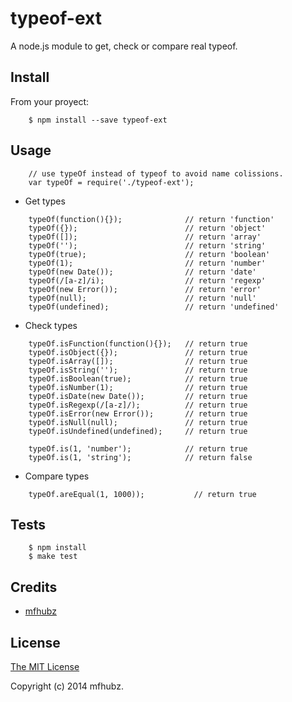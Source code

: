 # typeof-ext #

A node.js module to get, check or compare real typeof.

## Install ##

From your proyect:

```
    $ npm install --save typeof-ext
```

## Usage ##

```
    // use typeOf instead of typeof to avoid name colissions.
    var typeOf = require('./typeof-ext');

```
  - Get types

```
    typeOf(function(){});              // return 'function'
    typeOf({});                        // return 'object'
    typeOf([]);                        // return 'array'
    typeOf('');                        // return 'string'
    typeOf(true);                      // return 'boolean'
    typeOf(1);                         // return 'number'
    typeOf(new Date());                // return 'date'
    typeOf(/[a-z]/i);                  // return 'regexp'
    typeOf(new Error());               // return 'error'
    typeOf(null);                      // return 'null'
    typeOf(undefined);                 // return 'undefined'
```

  - Check types

```
    typeOf.isFunction(function(){});   // return true
    typeOf.isObject({});               // return true
    typeOf.isArray([]);                // return true
    typeOf.isString('');               // return true
    typeOf.isBoolean(true);            // return true
    typeOf.isNumber(1);                // return true
    typeOf.isDate(new Date());         // return true
    typeOf.isRegexp(/[a-z]/);          // return true
    typeOf.isError(new Error());       // return true
    typeOf.isNull(null);               // return true
    typeOf.isUndefined(undefined);     // return true
    
    typeOf.is(1, 'number');            // return true
    typeOf.is(1, 'string');            // return false
```

  - Compare types

```    
    typeOf.areEqual(1, 1000));           // return true
```

## Tests ##

```
    $ npm install
    $ make test
```

## Credits

  - [mfhubz](http://github.com/mfhubz)

## License

[The MIT License](http://opensource.org/licenses/MIT)

Copyright (c) 2014 mfhubz.

